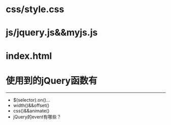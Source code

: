 # css/style.css
# js/jquery.js&&myjs.js
# index.html
# 使用到的jQuery函数有
---
- $(selector).on()...
- width()&&offset()
- css()&&animate()
- jQuery的event有哪些？
